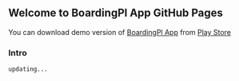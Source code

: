 ## Welcome to BoardingPl App GitHub Pages

You can download demo version of [BoardingPl App](https://play.google.com/store/apps/details?id=com.stargatex.lahiru.boardingapp) from [Play Store](https://play.google.com/store/apps/developer?id=LahiruStargateX)



### Intro


```
updating...

